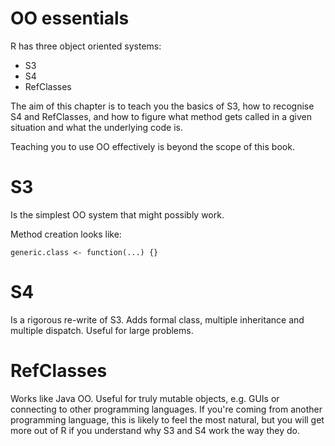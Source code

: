 # OO essentials

R has three object oriented systems:

* S3
* S4
* RefClasses

The aim of this chapter is to teach you the basics of S3, how to recognise S4 and RefClasses, and how to figure what method gets called in a given situation and what the underlying code is. 

Teaching you to use OO effectively is beyond the scope of this book.

# S3

Is the simplest OO system that might possibly work.

Method creation looks like:

`generic.class <- function(...) {}`

# S4

Is a rigorous re-write of S3. Adds formal class, multiple inheritance and multiple dispatch. Useful for large problems.

# RefClasses

Works like Java OO. Useful for truly mutable objects, e.g. GUIs or connecting to other programming languages. If you're coming from another programming language, this is likely to feel the most natural, but you will get more out of R if you understand why S3 and S4 work the way they do.